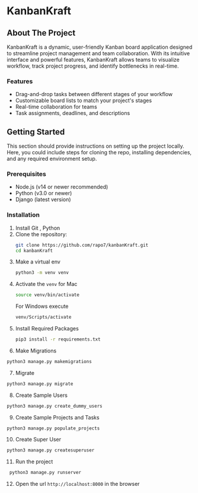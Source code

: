# KanbanKraft

## About The Project

KanbanKraft is a dynamic, user-friendly Kanban board application designed to streamline project management and team collaboration. With its intuitive interface and powerful features, KanbanKraft allows teams to visualize workflow, track project progress, and identify bottlenecks in real-time.

### Features

- Drag-and-drop tasks between different stages of your workflow
- Customizable board lists to match your project's stages
- Real-time collaboration for teams
- Task assignments, deadlines, and descriptions

## Getting Started

This section should provide instructions on setting up the project locally. Here, you could include steps for cloning the repo, installing dependencies, and any required environment setup.

### Prerequisites

- Node.js (v14 or newer recommended)
- Python (v3.0 or newer)
- Django (latest version)

### Installation
1. Install Git , Python
2. Clone the repository:
   ```sh
   git clone https://github.com/rapo7/kanbanKraft.git
   cd kanbanKraft
   ```
3. Make a virtual env
   ```sh
   python3 -m venv venv
4. Activate the `venv` for Mac
   ```sh
   source venv/bin/activate
   ```
   For Windows execute
   ```cmd
   venv/Scripts/activate
   ```
5. Install Required Packages
   ```sh
   pip3 install -r requirements.txt
   ```
6. Make Migrations
  ```sh
  python3 manage.py makemigrations
  ```
7. Migrate
  ```sh
  python3 manage.py migrate
  ```
8. Create Sample Users
  ```sh
  python3 manage.py create_dummy_users
  ```
9. Create Sample Projects and Tasks
  ```sh
  python3 manage.py populate_projects
  ```
10. Create Super User
  ```sh
  python3 manage.py createsuperuser
  ```
11. Run the project
 ```sh
  python3 manage.py runserver
  ```
12. Open the url `http://localhost:8000` in the browser 
   
